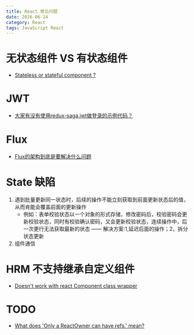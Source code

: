 ```yaml
---
title: React 常见问题
date: 2016-06-24
category: React
tags: JavaScript React
---
```


# 无状态组件 VS 有状态组件
- [Stateless or stateful component ?](http://react-china.org/t/stateless-or-stateful-component/6021)

# JWT
- [大家有没有使用redux-saga,jwt做登录的示例代码？](http://react-china.org/t/redux-saga-jwt/6187)

# Flux
- [Flux的架构到底是要解决什么问题](http://react-china.org/t/flux/6188)

# State 缺陷
1. 遇到批量更新同一状态时，后续的操作不能立刻获取到前面更新状态后的值，从而肯能会覆盖前面的更新操作
    - 例如：表单校验状态以一个对象的形式存储，修改密码后，校验密码会更新校验状态，同时有校验确认密码，又会更新校验状态，连续操作中，后一次更行无法获取最新的状态 —— 解决方案:1,延迟后面的操作；2，拆分状态更新
2. 组件通信

# HRM 不支持继承自定义组件
- [Doesn't work with react Component class wrapper](https://github.com/gaearon/react-transform-boilerplate/issues/123)

# TODO
- [What does 'Only a ReactOwner can have refs.' mean?](http://stackoverflow.com/questions/28519287/what-does-only-a-reactowner-can-have-refs-mean)
